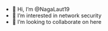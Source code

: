 - 👋 Hi, I’m @NagaLaut19
- 👀 I’m interested in network security
- 💞️ I’m looking to collaborate on here


<!---
NagaLaut19/NagaLaut19 is a ✨ special ✨ repository because its `README.md` (this file) appears on your GitHub profile.
You can click the Preview link to take a look at your changes.
--->
